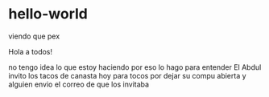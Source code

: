 # hello-world
viendo que pex

Hola a todos!

no tengo idea lo que estoy haciendo por eso lo hago para entender
El Abdul invito los tacos de canasta hoy para tocos por dejar su compu abierta y alguien envio el correo de que los invitaba
